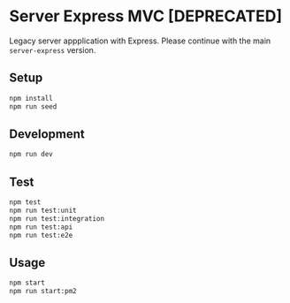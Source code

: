 # Server Express MVC [DEPRECATED]

Legacy server appplication with Express. Please continue with the main `server-express` version.

## Setup

```sh
npm install
npm run seed
```

## Development

```sh
npm run dev
```

## Test

```sh
npm test
npm run test:unit
npm run test:integration
npm run test:api
npm run test:e2e
```

## Usage

```sh
npm start
npm run start:pm2
```
